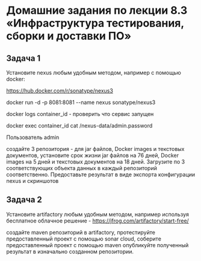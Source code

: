# Домашние задания по лекции 8.3 «Инфраструктура тестирования, сборки и доставки ПО»

## Задача 1 

Установите nexus любым удобным методом, например с помощью docker:

https://hub.docker.com/r/sonatype/nexus3

docker run -d -p 8081:8081 --name nexus sonatype/nexus3

docker logs container_id - проверить что сервис запущен

docker exec container_id  cat /nexus-data/admin.password

Пользователь admin

создайте 3 репозитория - для jar файлов, Docker images и текстовых документов, установите срок жизни jar файлов на 76 дней, Docker images на 5 дней и текстовых документов на 18 дней. Загрузите по 3 соответствующих объекта данных в каждый репозиторий соответственно. Предоставьте результат в виде экспорта конфигурации nexus и скриншотов


## Задача 2 

Установите artifactory любым удобным методом, например используя бесплатное облачное решение - https://jfrog.com/artifactory/start-free/

создайте maven репозиторий в artifactory, протестируйте предоставленный проект с помощью sonar cloud, соберите предоставленный проект с помощью maven опубликуйте полученный результат в изначально созданном репозитории.
